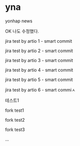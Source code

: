 # yna
yonhap news


OK 나도 수정했다.

jira test by artio 1 - smart commit

jira test by artio 2 - smart commit

jira test by artio 3 - smart commit

jira test by artio 4 - smart commit

jira test by artio 5 - smart commit

jira test by artio 6 - smart commiㅅ


테스트1

fork test1

fork test2

fork test3

...
